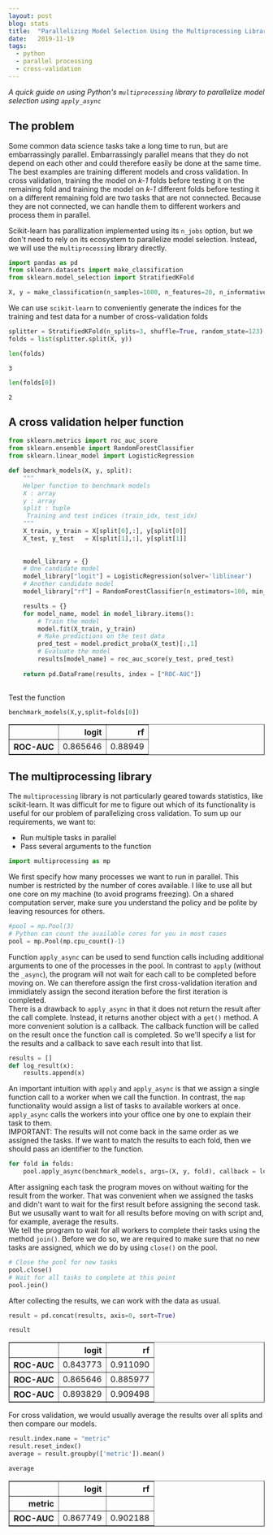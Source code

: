 ```yaml
---
layout: post
blog: stats
title:  "Parallelizing Model Selection Using the Multiprocessing Library in Python"
date:   2019-11-19
tags:
  - python
  - parallel processing
  - cross-validation
---
```



*A quick guide on using Python's `multiprocessing` library to parallelize model selection using `apply_async`*

## The problem

Some common data science tasks take a long time to run, but are embarrassingly parallel. Embarrassingly parallel means that they do not depend on each other and could therefore easily be done at the same time. The best examples are training different models and cross validation. In cross validation, training the model on *k-1* folds before testing it on the remaining fold and training the model on *k-1* different folds before testing it on a different remaining fold are two tasks that are not connected. Because they are not connected, we can handle them to different workers and process them in parallel. 

Scikit-learn has parallization implemented using its `n_jobs` option, but we don't need to rely on its ecosystem to parallelize model selection. Instead, we will use the `multiprocessing` library directly.


```python
import pandas as pd
from sklearn.datasets import make_classification
from sklearn.model_selection import StratifiedKFold
```


```python
X, y = make_classification(n_samples=1000, n_features=20, n_informative=10, random_state=123)
```

We can use `scikit-learn` to conveniently generate the indices for the training and test data for a number of cross-validation folds


```python
splitter = StratifiedKFold(n_splits=3, shuffle=True, random_state=123)
folds = list(splitter.split(X, y))
```


```python
len(folds)
```




    3




```python
len(folds[0])
```




    2



## A cross validation helper function


```python
from sklearn.metrics import roc_auc_score
from sklearn.ensemble import RandomForestClassifier
from sklearn.linear_model import LogisticRegression
```


```python
def benchmark_models(X, y, split):
    """
    Helper function to benchmark models
    X : array
    y : array
    split : tuple
     Training and test indices (train_idx, test_idx)
    """
    X_train, y_train = X[split[0],:], y[split[0]]
    X_test, y_test   = X[split[1],:], y[split[1]]
    
    
    model_library = {}
    # One candidate model
    model_library["logit"] = LogisticRegression(solver='liblinear')
    # Another candidate model
    model_library["rf"] = RandomForestClassifier(n_estimators=100, min_samples_leaf=20)

    results = {}
    for model_name, model in model_library.items():
        # Train the model
        model.fit(X_train, y_train)
        # Make predictions on the test data
        pred_test = model.predict_proba(X_test)[:,1]
        # Evaluate the model
        results[model_name] = roc_auc_score(y_test, pred_test)
    
    return pd.DataFrame(results, index = ["ROC-AUC"])
        
```

Test the function


```python
benchmark_models(X,y,split=folds[0])
```




<div>
<style scoped>
    .dataframe tbody tr th:only-of-type {
        vertical-align: middle;
    }

    .dataframe tbody tr th {
        vertical-align: top;
    }

    .dataframe thead th {
        text-align: right;
    }
</style>
<table border="1" class="dataframe">
  <thead>
    <tr style="text-align: right;">
      <th></th>
      <th>logit</th>
      <th>rf</th>
    </tr>
  </thead>
  <tbody>
    <tr>
      <th>ROC-AUC</th>
      <td>0.865646</td>
      <td>0.88949</td>
    </tr>
  </tbody>
</table>
</div>



## The multiprocessing library

The `multiprocessing` library is not particularly geared towards statistics, like scikit-learn. It was difficult for me to figure out which of its functionality is useful for our problem of parallelizing cross validation. To sum up our requirements, we want to:
- Run multiple tasks in parallel
- Pass several arguments to the function


```python
import multiprocessing as mp
```

We first specify how many processes we want to run in parallel. This number is restricted by the number of cores available. I like to use all but one core on my machine (to avoid programs freezing). On a shared computation server, make sure you understand the policy and be polite by leaving resources for others.


```python
#pool = mp.Pool(3)
# Python can count the available cores for you in most cases
pool = mp.Pool(mp.cpu_count()-1)
```

Function `apply_async` can be used to send function calls including additional arguments to one of the processes in the pool. In contrast to `apply` (without the `_async`), the program will not wait for each call to be completed before moving on. We can therefore assign the first cross-validation iteration and immidiately assign the second iteration before the first iteration is completed.  
There is a drawback to `apply_async` in that it does not return the result after the call complete. Instead, it returns another object with a `get()` method. A more convenient solution is a callback. The callback function will be called on the result once the function call is completed. So we'll specify a list for the results and a callback to save each result into that list. 


```python
results = []
def log_result(x):
    results.append(x)
```

An important intuition with `apply` and `apply_async` is that we assign a single function call to a worker when we call the function. In contrast, the `map` functionality would assign a list of tasks to available workers at once. `apply_async` calls the workers into your office one by one to explain their task to them.  
IMPORTANT: The results will not come back in the same order as we assigned the tasks. If we want to match the results to each fold, then we should pass an identifier to the function. 


```python
for fold in folds:
    pool.apply_async(benchmark_models, args=(X, y, fold), callback = log_result)
```

After assigning each task the program moves on without waiting for the result from the worker. That was convenient when we assigned the tasks and didn't want to wait for the first result before assigning the second task. But we ususally want to wait for all results before moving on with script and, for example, average the results.  
We tell the program to wait for all workers to complete their tasks using the method `join()`. Before we do so, we are required to make sure that no new tasks are assigned, which we do by using `close()` on the pool. 


```python
# Close the pool for new tasks
pool.close()
# Wait for all tasks to complete at this point
pool.join()
```

After collecting the results, we can work with the data as usual. 


```python
result = pd.concat(results, axis=0, sort=True)
```


```python
result
```




<div>
<style scoped>
    .dataframe tbody tr th:only-of-type {
        vertical-align: middle;
    }

    .dataframe tbody tr th {
        vertical-align: top;
    }

    .dataframe thead th {
        text-align: right;
    }
</style>
<table border="1" class="dataframe">
  <thead>
    <tr style="text-align: right;">
      <th></th>
      <th>logit</th>
      <th>rf</th>
    </tr>
  </thead>
  <tbody>
    <tr>
      <th>ROC-AUC</th>
      <td>0.843773</td>
      <td>0.911090</td>
    </tr>
    <tr>
      <th>ROC-AUC</th>
      <td>0.865646</td>
      <td>0.885977</td>
    </tr>
    <tr>
      <th>ROC-AUC</th>
      <td>0.893829</td>
      <td>0.909498</td>
    </tr>
  </tbody>
</table>
</div>



For cross validation, we would usually average the results over all splits and then compare our models.


```python
result.index.name = "metric"
result.reset_index()
average = result.groupby(['metric']).mean()
```


```python
average
```




<div>
<style scoped>
    .dataframe tbody tr th:only-of-type {
        vertical-align: middle;
    }

    .dataframe tbody tr th {
        vertical-align: top;
    }

    .dataframe thead th {
        text-align: right;
    }
</style>
<table border="1" class="dataframe">
  <thead>
    <tr style="text-align: right;">
      <th></th>
      <th>logit</th>
      <th>rf</th>
    </tr>
    <tr>
      <th>metric</th>
      <th></th>
      <th></th>
    </tr>
  </thead>
  <tbody>
    <tr>
      <th>ROC-AUC</th>
      <td>0.867749</td>
      <td>0.902188</td>
    </tr>
  </tbody>
</table>
</div>


